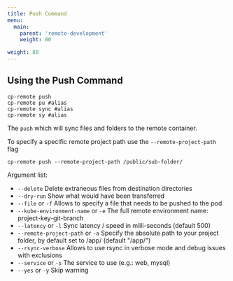 ```yaml
---
title: Push Command
menu:
  main:
    parent: 'remote-development'
    weight: 80

weight: 80
---
```

## Using the Push Command

```
cp-remote push
cp-remote pu #alias
cp-remote sync #alias
cp-remote sy #alias
```

The `push` which will sync files and folders to the remote container.

To specify a specific remote project path use the `--remote-project-path` flag
```
cp-remote push --remote-project-path /public/sub-folder/
```

Argument list:
  
- `--delete` Delete extraneous files from destination directories
- `--dry-run` Show what would have been transferred
- `--file` or `-f` Allows to specify a file that needs to be pushed to the pod
- `--kube-environment-name` or `-e` The full remote environment name: project-key-git-branch
- `--latency` or `-l` Sync latency / speed in milli-seconds (default 500)
- `--remote-project-path` or `-a` Specify the absolute path to your project folder, by default set to /app/ (default "/app/")
- `--rsync-verbose` Allows to use rsync in verbose mode and debug issues with exclusions
- `--service` or `-s` The service to use (e.g.: web, mysql)
- `--yes` or `-y` Skip warning